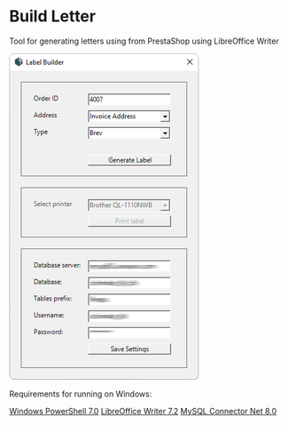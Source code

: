 # Build Letter
Tool for generating letters using from PrestaShop using LibreOffice Writer

![Build Letter Screenshot](/Screenshots/Build-Letter.png)

Requirements for running on Windows:

[Windows PowerShell 7.0](https://aka.ms/powershell-release?tag=stable)
[LibreOffice Writer 7.2](https://www.libreoffice.org/download/download)
[MySQL Connector Net 8.0](https://dev.mysql.com/downloads/connector/net)

